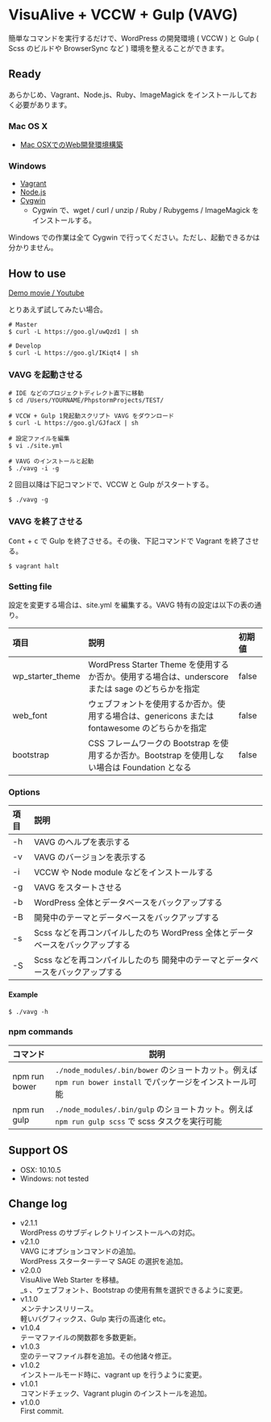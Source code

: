 VisuAlive + VCCW + Gulp (VAVG)
=========================

簡単なコマンドを実行するだけで、WordPress の開発環境 ( VCCW ) と Gulp ( Scss のビルドや BrowserSync など ) 環境を整えることができます。

## Ready

あらかじめ、Vagrant、Node.js、Ruby、ImageMagick をインストールしておく必要があります。

### Mac OS X

* [Mac OSXでのWeb開発環境構築](http://designinglabo.com/1019/mac-os-x-web-development-environment.html)

### Windows

* [Vagrant](https://www.vagrantup.com/)
* [Node.js](http://nodejs.jp/)
* [Cygwin](https://cygwin.com/)
    * Cygwin で、wget / curl / unzip / Ruby / Rubygems / ImageMagick をインストールする。

Windows での作業は全て Cygwin で行ってください。ただし、起動できるかは分かりません。

## How to use

[Demo movie / Youtube](https://www.youtube.com/watch?v=Sg5BlZtUv0w)

とりあえず試してみたい場合。

```
# Master
$ curl -L https://goo.gl/uwQzd1 | sh

# Develop
$ curl -L https://goo.gl/IKiqt4 | sh
```

### VAVG を起動させる

```
# IDE などのプロジェクトディレクト直下に移動
$ cd /Users/YOURNAME/PhpstormProjects/TEST/

# VCCW + Gulp 1発起動スクリプト VAVG をダウンロード
$ curl -L https://goo.gl/GJfacX | sh

# 設定ファイルを編集
$ vi ./site.yml

# VAVG のインストールと起動
$ ./vavg -i -g
```

2 回目以降は下記コマンドで、VCCW と Gulp がスタートする。

```
$ ./vavg -g
```

### VAVG を終了させる

<kbd>Cont</kbd> + <kbd>c</kbd> で Gulp を終了させる。その後、下記コマンドで Vagrant を終了させる。

```
$ vagrant halt
```

### Setting file

設定を変更する場合は、site.yml を編集する。VAVG 特有の設定は以下の表の通り。

| 項目               | 説明                                                                                              | 初期値 |
|:-------------------|:--------------------------------------------------------------------------------------------------|:-------|
| wp\_starter\_theme | WordPress Starter Theme を使用するか否か。使用する場合は、underscore または sage のどちらかを指定 | false  |
| web_font           | ウェブフォントを使用するか否か。使用する場合は、genericons または fontawesome のどちらかを指定    | false  |
| bootstrap          | CSS フレームワークの Bootstrap を使用するか否か。Bootstrap を使用しない場合は Foundation となる   | false  |

### Options

| 項目 | 説明                                                                           |
|:-----|:-------------------------------------------------------------------------------|
| -h   | VAVG のヘルプを表示する                                                        |
| -v   | VAVG のバージョンを表示する                                                    |
| -i   | VCCW や Node module などをインストールする                                     |
| -g   | VAVG をスタートさせる                                                          |
| -b   | WordPress 全体とデータベースをバックアップする                                 |
| -B   | 開発中のテーマとデータベースをバックアップする                                 |
| -s   | Scss などを再コンパイルしたのち WordPress 全体とデータベースをバックアップする |
| -S   | Scss などを再コンパイルしたのち 開発中のテーマとデータベースをバックアップする |

#### Example

```
$ ./vavg -h
```

### npm commands

| コマンド        | 説明                                                                                                                         |
|:----------------|------------------------------------------------------------------------------------------------------------------------------|
| npm run bower   | `./node_modules/.bin/bower` のショートカット。例えば `npm run bower install` でパッケージをインストール可能                  |
| npm run gulp    | `./node_modules/.bin/gulp` のショートカット。例えば `npm run gulp scss` で scss タスクを実行可能                             |

## Support OS

* OSX: 10.10.5
* Windows: not tested

## Change log
* v2.1.1  
WordPress のサブディレクトリインストールへの対応。
* v2.1.0  
VAVG にオプションコマンドの追加。  
WordPress スターターテーマ SAGE の選択を追加。
* v2.0.0  
VisuAlive Web Starter を移植。  
_s 、ウェブフォント、Bootstrap の使用有無を選択できるように変更。
* v1.1.0  
メンテナンスリリース。  
軽いバグフィックス、Gulp 実行の高速化 etc。
* v1.0.4  
テーマファイルの関数郡を多数更新。
* v1.0.3  
空のテーマファイル群を追加。その他諸々修正。
* v1.0.2  
インストールモード時に、vagrant up を行うように変更。
* v1.0.1  
コマンドチェック、Vagrant plugin のインストールを追加。
* v1.0.0  
First commit.
